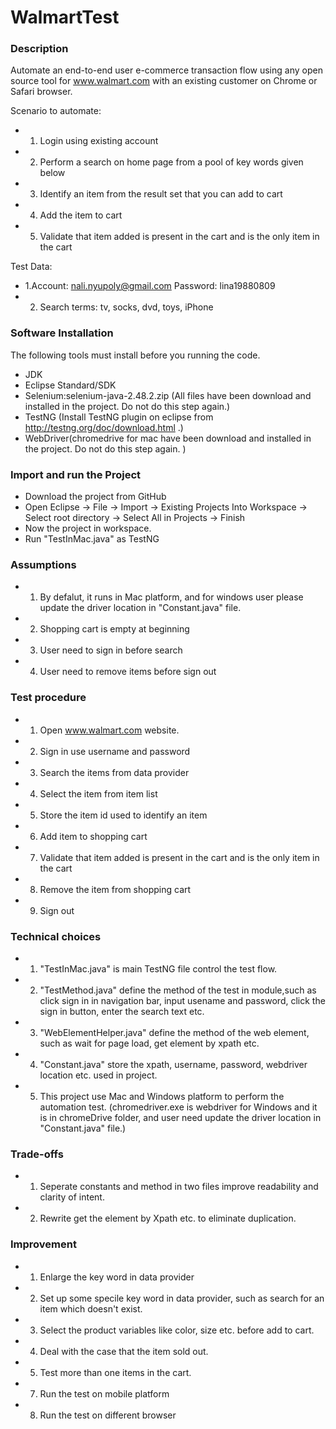 # WalmartTest

### Description 
Automate an end-to-end user e-commerce transaction flow using any open source tool for www.walmart.com with an existing customer on Chrome or Safari browser.

Scenario to automate:
-  1. Login using existing account
-  2. Perform a search on home page from a pool of key words given below
-  3. Identify an item from the result set that you can add to cart
-  4. Add the item to cart
-  5. Validate that item added is present in the cart and is the only item in the cart

Test Data:
-  1.Account: nali.nyupoly@gmail.com 
     Password: lina19880809
-  2. Search terms: tv, socks, dvd, toys, iPhone

### Software Installation
The following tools must install before you running the code. 
- JDK
- Eclipse Standard/SDK
- Selenium:selenium-java-2.48.2.zip (All files have been download and installed in the project. Do not do this step again.)
- TestNG (Install TestNG plugin on eclipse from http://testng.org/doc/download.html .)
- WebDriver(chromedrive for mac have been download and installed in the project. Do not do this step again. )

### Import and run the Project
-   Download the project from GitHub
-   Open Eclipse -> File -> Import -> Existing Projects Into Workspace -> Select root directory -> Select All in Projects -> Finish
-	Now the project in workspace.
-   Run "TestInMac.java" as TestNG
 

### Assumptions
-    1. By defalut, it runs in Mac platform, and for windows user please update the driver location in "Constant.java" file.
-    2. Shopping cart is empty at beginning
-    3. User need to sign in before search
-    4. User need to remove items before sign out

### Test procedure
-    1. Open www.walmart.com website.
-    2. Sign in use username and password
-    3. Search the items from data provider
-    4. Select the item from item list
-    5. Store the item id used to identify an item
-    6. Add item to shopping cart
-    7. Validate that item added is present in the cart and is the only item in the cart
-    8. Remove the item from shopping cart
-    9. Sign out 

### Technical choices
-    1. "TestInMac.java" is main TestNG file control the test flow.
-    2. "TestMethod.java" define the method of the test in module,such as click sign in in navigation bar, input usename and password,     click the sign in button, enter the search text etc.
-    3. "WebElementHelper.java" define the method of the web element, such as wait for page load, get element by xpath etc.
-    4. "Constant.java" store the xpath, username, password, webdriver location etc. used in project. 
-    5. This project use Mac and Windows platform to perform the automation test. (chromedriver.exe is webdriver for Windows and it is in chromeDrive folder, and user need update the driver location in "Constant.java" file.)

### Trade-offs
-    1. Seperate constants and method in two files improve readability and clarity of intent.
-    2. Rewrite get the element by Xpath etc. to eliminate duplication.

### Improvement
-    1. Enlarge the key word in data provider 
-    2. Set up some specile key word in data provider, such as search for an item which doesn't exist.
-    3. Select the product variables like color, size etc. before add to cart.
-    4. Deal with the case that the item sold out.
-    5. Test more than one items in the cart.
-    7. Run the test on mobile platform
-    8. Run the test on different browser
